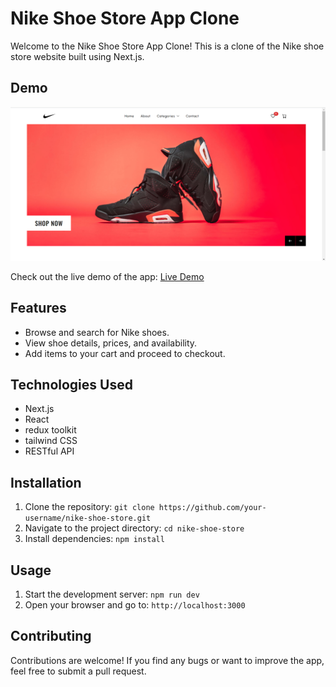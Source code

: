 # Nike Shoe Store App Clone

Welcome to the Nike Shoe Store App Clone! This is a clone of the Nike shoe store website built using Next.js.

## Demo

![Demo Image](nikeclone.png)

Check out the live demo of the app: [Live Demo](https://nike-shop-eta.vercel.app/)

## Features

- Browse and search for Nike shoes.
- View shoe details, prices, and availability.
- Add items to your cart and proceed to checkout.

## Technologies Used

- Next.js
- React
- redux toolkit
- tailwind CSS
- RESTful API 

## Installation

1. Clone the repository: `git clone https://github.com/your-username/nike-shoe-store.git`
2. Navigate to the project directory: `cd nike-shoe-store`
3. Install dependencies: `npm install`

## Usage

1. Start the development server: `npm run dev`
2. Open your browser and go to: `http://localhost:3000`

## Contributing

Contributions are welcome! If you find any bugs or want to improve the app, feel free to submit a pull request.


